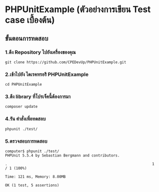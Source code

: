 # PHPUnitExample (ตัวอย่างการเขียน Test case เบื้องต้น)
## ขั้นตอนการทดสอบ
### 1.ดึง Repository ไปยังเครื่องของคุณ
```console
git clone https://github.com/CPEDevUp/PHPUnitExample.git
```
### 2.เข้าไปยัง ไดเรคทรอรี PHPUnitExample
```console
cd PHPUnitExample
```
### 3.ดึง library ที่โปรเจ็คนี้ต้องการมา
```console
composer update
```
### 4.รัน คำสั่งเพื่อทดสอบ
```console
phpunit ./test/ 
```
### 5.ตรวจสอบการทดสอบ
```console
computer$ phpunit ./test/
PHPUnit 5.5.4 by Sebastian Bergmann and contributors.

.                                                                   1 / 1 (100%)

Time: 121 ms, Memory: 8.00MB

OK (1 test, 5 assertions)
```
